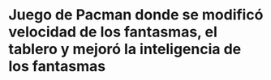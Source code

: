 # Juego de Pacman donde se modificó velocidad de los fantasmas, el tablero y mejoró la inteligencia de los fantasmas
